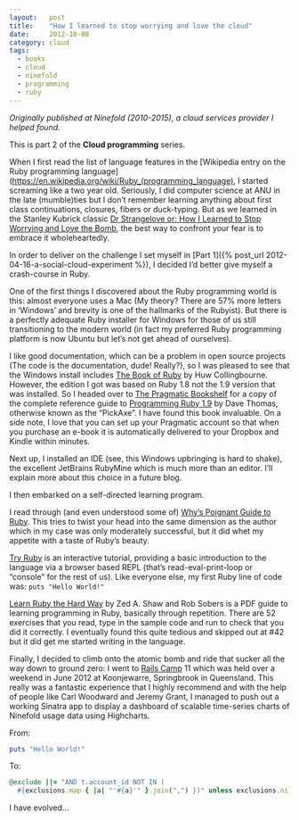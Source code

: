 ```yaml
---
layout:   post
title:    "How I learned to stop worrying and love the cloud"
date:     2012-10-08
category: cloud
tags:
  - books
  - cloud
  - ninefold
  - programming
  - ruby
---
```


*Originally published at Ninefold (2010-2015), a cloud services provider
I helped found.*

This is part 2 of the **Cloud programming** series.

When I first read the list of language features in the [Wikipedia entry
on the Ruby programming
language](https://en.wikipedia.org/wiki/Ruby_(programming_language), I
started screaming like a two year old.  Seriously, I did computer
science at ANU in the late (mumble)ties but I don’t remember learning
anything about first class continuations, closures, fibers or
duck-typing.  But as we learned in the Stanley Kubrick classic [Dr
Strangelove or: How I Learned to Stop Worrying and Love the
Bomb](http://www.imdb.com/title/tt0057012/), the best way to confront
your fear is to embrace it wholeheartedly.

In order to deliver on the challenge I set myself in [Part 1]({%
post_url 2012-04-16-a-social-cloud-experiment %}), I decided I’d better
give myself a crash-course in Ruby.

One of the first things I discovered about the Ruby programming world is
this: almost everyone uses a Mac (My theory? There are 57% more letters
in ‘Windows’ and brevity is one of the hallmarks of the Rubyist).  But
there is a perfectly adequate Ruby installer for Windows for those of us
still transitioning to the modern world (in fact my preferred Ruby
programming platform is now Ubuntu but let’s not get ahead of
ourselves).

I like good documentation, which can be a problem in open source
projects (The code is the documentation, dude! Really?), so I was
pleased to see that the Windows install includes [The Book of
Ruby](https://www.amazon.com.au/Book-Ruby-Hands--Guide-Adventurous-ebook/dp/B005EI84QA/ref=sr_1_4?s=digital-text&ie=UTF8&qid=1469689781&sr=1-4)
by Huw Collingbourne. However, the edition I got was based on Ruby 1.8
not the 1.9 version that was installed. So I headed over to [The
Pragmatic Bookshelf](https://pragprog.com/) for a copy of the complete
reference guide to [Programming Ruby
1.9](https://pragprog.com/book/ruby4/programming-ruby-1-9-2-0) by Dave
Thomas, otherwise known as the “PickAxe”. I have found this book
invaluable. On a side note, I love that you can set up your Pragmatic
account so that when you purchase an e-book it is automatically
delivered to your Dropbox and Kindle within minutes.

Next up, I installed an IDE (see, this Windows upbringing is hard to
shake), the excellent JetBrains RubyMine which is much more than an
editor.  I’ll explain more about this choice in a future blog.

I then embarked on a self-directed learning program.

I read through (and even understood some of) [Why’s Poignant Guide to
Ruby](http://poignant.guide/). This tries to twist your head into the
same dimension as the author which in my case was only moderately
successful, but it did whet my appetite with a taste of Ruby’s beauty.

[Try Ruby](http://tryruby.org/) is an interactive tutorial, providing a
basic introduction to the language via a browser based REPL (that’s
read-eval-print-loop or “console” for the rest of us). Like everyone
else, my first Ruby line of code was: `puts "Hello World!"`

[Learn Ruby the Hard Way](http://learnrubythehardway.org/) by Zed A.
Shaw and Rob Sobers is a PDF guide to learning programming in Ruby,
basically through repetition. There are 52 exercises that you read, type
in the sample code and run to check that you did it correctly. I
eventually found this quite tedious and skipped out at #42 but it did
get me started writing in the language.

Finally, I decided to climb onto the atomic bomb and ride that sucker
all the way down to ground zero: I went to [Rails
Camp](http://railscamps.com/)  11 which was held over a weekend in June
2012 at Koonjewarre, Springbrook in Queensland. This really was a
fantastic experience that I highly recommend and with the help of people
like Carl Woodward and Jeremy Grant, I managed to push out a working
Sinatra app to display a dashboard of scalable time-series charts of
Ninefold usage data using Highcharts.

From:

```ruby
puts "Hello World!"
```

To:

```ruby
@exclude ||= "AND t.account_id NOT IN (
  #{exclusions.map { |a| "'#{a}'" }.join(",") })" unless exclusions.nil?
```

I have evolved…

